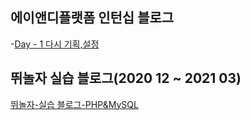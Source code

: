 
## 에이앤디플랫폼 인턴십 블로그
 -[Day - 1 다시 기획,설정](post\internship\day1.md)
## 뛰놀자 실습 블로그(2020 12 ~ 2021 03)
  [뛰놀자-실습 블로그-PHP&MySQL](ttinolja_tutorial.md)

